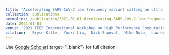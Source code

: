 ```yaml
---
title: "Accelerating SARS-CoV-2 low frequency variant calling on ultra deep sequencing datasets"
collection: publications
permalink: /publication/2021-01-01-Accelerating-SARS-CoV-2-low-frequency-variant-calling-on-ultra-deep-sequencing-datasets
date: 2021-01-01
venue: '2021 IEEE International Workshop on High Performance Computational Biology (HiCOMB)'
citation: ' Bryce Kille,  Yunxi Liu,  Nick Sapoval,  Mike Nute,  Lawrence Rauchwerger,  Nancy Amato,  Todd Treangen, &quot;Accelerating SARS-CoV-2 low frequency variant calling on ultra deep sequencing datasets.&quot; 2021 IEEE International Workshop on High Performance Computational Biology (HiCOMB), 2021.'
---
```

Use [Google Scholar](https://scholar.google.com/scholar?q=Accelerating+SARS+CoV+2+low+frequency+variant+calling+on+ultra+deep+sequencing+datasets){:target="_blank"} for full citation